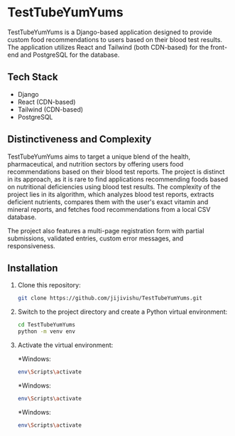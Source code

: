 # TestTubeYumYums

TestTubeYumYums is a Django-based application designed to provide custom food recommendations to users based on their blood test results. The application utilizes React and Tailwind (both CDN-based) for the front-end and PostgreSQL for the database.

## Tech Stack

- Django
- React (CDN-based)
- Tailwind (CDN-based)
- PostgreSQL

## Distinctiveness and Complexity

TestTubeYumYums aims to target a unique blend of the health, pharmaceutical, and nutrition sectors by offering users food recommendations based on their blood test reports. The project is distinct in its approach, as it is rare to find applications recommending foods based on nutritional deficiencies using blood test results. The complexity of the project lies in its algorithm, which analyzes blood test reports, extracts deficient nutrients, compares them with the user's exact vitamin and mineral reports, and fetches food recommendations from a local CSV database.

The project also features a multi-page registration form with partial submissions, validated entries, custom error messages, and responsiveness.

## Installation

1. Clone this repository:

   ```bash
   git clone https://github.com/jijivishu/TestTubeYumYums.git
   ```

2. Switch to the project directory and create a Python virtual environment:

   ```bash
   cd TestTubeYumYums
   python -m venv env
   ```

3. Activate the virtual environment:

   *Windows:
   ```bash
   env\Scripts\activate
   ```

   *Windows:
   ```bash
   env\Scripts\activate
   ```

   *Windows:
   ```bash
   env\Scripts\activate
   ```

